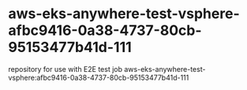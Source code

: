 # aws-eks-anywhere-test-vsphere-afbc9416-0a38-4737-80cb-95153477b41d-111
repository for use with E2E test job aws-eks-anywhere-test-vsphere:afbc9416-0a38-4737-80cb-95153477b41d-111
